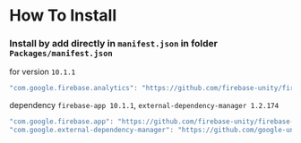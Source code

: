 # How To Install

### Install by add directly in `manifest.json` in folder `Packages/manifest.json`

for version `10.1.1`
```csharp
"com.google.firebase.analytics": "https://github.com/firebase-unity/firebase-analytics.git#10.1.1",
```


dependency `firebase-app 10.1.1`, `external-dependency-manager 1.2.174`
```csharp
"com.google.firebase.app": "https://github.com/firebase-unity/firebase-app.git#10.1.1",
"com.google.external-dependency-manager": "https://github.com/google-unity/external-dependency-manager.git#1.2.174",
```